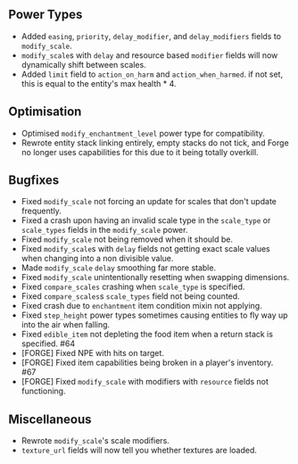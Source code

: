 ## Power Types
- Added `easing`, `priority`, `delay_modifier`, and `delay_modifiers` fields to `modify_scale`.
- `modify_scale`s with `delay` and resource based `modifier` fields will now dynamically shift between scales.
- Added `limit` field to `action_on_harm` and `action_when_harmed`. if not set, this is equal to the entity's max health * 4.

## Optimisation
- Optimised `modify_enchantment_level` power type for compatibility.
- Rewrote entity stack linking entirely, empty stacks do not tick, and Forge no longer uses capabilities for this due to it being totally overkill.

## Bugfixes
- Fixed `modify_scale` not forcing an update for scales that don't update frequently.
- Fixed a crash upon having an invalid scale type in the `scale_type` or `scale_types` fields in the `modify_scale` power.
- Fixed `modify_scale` not being removed when it should be.
- Fixed `modify_scale`s with `delay` fields not getting exact scale values when changing into a non divisible value.
- Made `modify_scale` `delay` smoothing far more stable.
- Fixed `modify_scale` unintentionally resetting when swapping dimensions.
- Fixed `compare_scales` crashing when `scale_type` is specified.
- Fixed `compare_scales`s `scale_types` field not being counted.
- Fixed crash due to `enchantment` item condition mixin not applying.
- Fixed `step_height` power types sometimes causing entities to fly way up into the air when falling.
- Fixed `edible_item` not depleting the food item when a return stack is specified. #64
- [FORGE] Fixed NPE with hits on target.
- [FORGE] Fixed item capabilities being broken in a player's inventory. #67
- [FORGE] Fixed `modify_scale` with modifiers with `resource` fields not functioning.

## Miscellaneous
- Rewrote `modify_scale`'s scale modifiers.
- `texture_url` fields will now tell you whether textures are loaded.